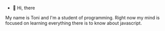 - 👋 Hi, there


My name is Toni and I'm a student of programming.
Right now my mind is focused on learning everything there is to know about javascript.




<!---
c0ras/c0ras is a ✨ special ✨ repository because its `README.md` (this file) appears on your GitHub profile.
You can click the Preview link to take a look at your changes.
--->
